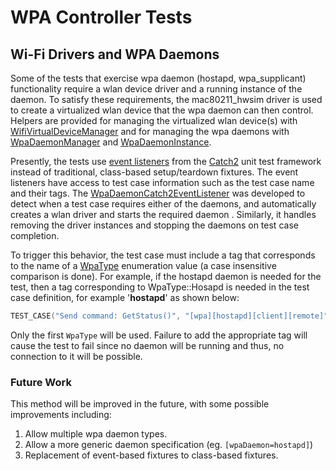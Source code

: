 
# WPA Controller Tests

## Wi-Fi Drivers and WPA Daemons

Some of the tests that exercise wpa daemon (hostapd, wpa_supplicant) functionality require a wlan device driver and a running instance of the daemon. To satisfy these requirements, the mac80211_hwsim driver is used to create a virtualized wlan device that the wpa daemon can then control. Helpers are provided for managing the virtualized wlan device(s) with [WifiVirtualDeviceManager](./detail/WifiVirtualDeviceManager.hxx) and for managing the wpa daemons with [WpaDaemonManager](./detail/WpaDaemonManager.hxx) and [WpaDaemonInstance](./detail/WpaDaemonInstance.hxx).

Presently, the tests use [event listeners](https://github.com/catchorg/Catch2/blob/devel/docs/event-listeners.md) from the [Catch2](https://github.com/catchorg/Catch2) unit test framework instead of traditional, class-based setup/teardown fixtures. The event listeners have access to test case information such as the test case name and their tags. The [WpaDaemonCatch2EventListener](./detail/WpaDaemonCatch2EventListener.hxx) was developed to detect when a test case requires either of the daemons, and automatically creates a wlan driver and starts the required daemon . Similarly, it handles removing the driver instances and stopping the daemons on test case completion.

To trigger this behavior, the test case must include a tag that corresponds to the name of a [WpaType](../../../../linux/wpa-controller/include/Wpa/WpaCore.hxx) enumeration value (a case insensitive comparison is done). For example, if the hostapd daemon is needed for the test, then a tag corresponding to WpaType::Hosapd is needed in the test case definition, for example '**hostapd**' as shown below:

```C++
TEST_CASE("Send command: GetStatus()", "[wpa][hostapd][client][remote]")
```

Only the first `WpaType` will be used. Failure to add the appropriate tag will cause the test to fail since no daemon will be running and thus, no connection to it will be possible.

### Future Work

This method will be improved in the future, with some possible improvements including:

1. Allow multiple wpa daemon types.
2. Allow a more generic daemon specification (eg. `[wpaDaemon=hostapd]`)
3. Replacement of event-based fixtures to class-based fixtures.

